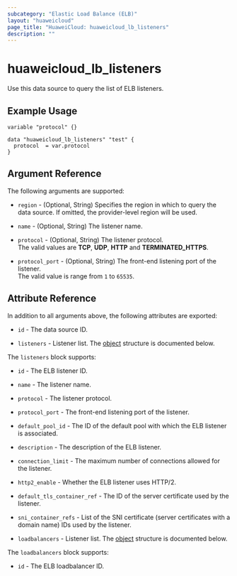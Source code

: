 ```yaml
---
subcategory: "Elastic Load Balance (ELB)"
layout: "huaweicloud"
page_title: "HuaweiCloud: huaweicloud_lb_listeners"
description: ""
---
```


# huaweicloud_lb_listeners

Use this data source to query the list of ELB listeners.

## Example Usage

```
variable "protocol" {}

data "huaweicloud_lb_listeners" "test" {
  protocol  = var.protocol
}
```

## Argument Reference

The following arguments are supported:

* `region` - (Optional, String) Specifies the region in which to query the data source.
  If omitted, the provider-level region will be used.

* `name` - (Optional, String) The listener name.

* `protocol` - (Optional, String) The listener protocol.  
  The valid values are **TCP**, **UDP**, **HTTP** and **TERMINATED_HTTPS**.

* `protocol_port` - (Optional, String) The front-end listening port of the listener.  
  The valid value is range from `1` to `65535`.

## Attribute Reference

In addition to all arguments above, the following attributes are exported:

* `id` - The data source ID.

* `listeners` - Listener list.
The [object](#listeners_listeners) structure is documented below.

<a name="listeners_listeners"></a>
The `listeners` block supports:

* `id` - The ELB listener ID.

* `name` - The listener name.

* `protocol` - The listener protocol.

* `protocol_port` - The front-end listening port of the listener.

* `default_pool_id` - The ID of the default pool with which the ELB listener is associated.

* `description` - The description of the ELB listener.

* `connection_limit` - The maximum number of connections allowed for the listener.

* `http2_enable` - Whether the ELB listener uses HTTP/2.

* `default_tls_container_ref` - The ID of the server certificate used by the listener.

* `sni_container_refs` - List of the SNI certificate (server certificates with a domain name) IDs used by the listener.

* `loadbalancers` - Listener list.
The [object](#listeners_loadbalancers) structure is documented below.

<a name="listeners_loadbalancers"></a>
The `loadbalancers` block supports:

* `id` - The ELB loadbalancer ID.
